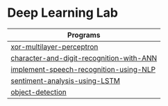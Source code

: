 # Deep Learning Lab
| Programs  |
|-----------|
| [xor-multilayer-perceptron](https://www.kaggle.com/code/thunder7/xor-multilayer-perceptron)     |
| [character-and-digit-recognition-with-ANN](https://www.kaggle.com/code/thunder7/implement-character-and-digit-recognition-with-ann)    |
| [implement-speech-recognition-using-NLP](https://www.kaggle.com/code/thunder7/audio-transcription) |
| [sentiment-analysis-using-LSTM](https://www.kaggle.com/code/thunder7/sentiment-analysis-using-lstm)    |
| [object-detection](https://www.kaggle.com/code/thunder7/yolo-object-detection) |
